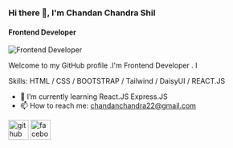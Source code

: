 ### Hi there 👋, I'm Chandan Chandra Shil
#### Frontend Developer
![Frontend Developer](https://images.pexels.com/photos/5483077/pexels-photo-5483077.jpeg?auto=compress&cs=tinysrgb&w=1260&h=750&dpr=1)

Welcome to my GitHub profile .I'm Frontend Developer . I  

Skills: HTML / CSS / BOOTSTRAP / Tailwind / DaisyUI / REACT.JS

- 🌱 I’m currently learning React.JS Express.JS 
- 📫 How to reach me: chandanchandra22@gmail.com 


[<img src='https://cdn.jsdelivr.net/npm/simple-icons@3.0.1/icons/github.svg' alt='github' height='40'>](https://github.com/https://github.com/Chandan-Chandra-shil)  [<img src='https://cdn.jsdelivr.net/npm/simple-icons@3.0.1/icons/facebook.svg' alt='facebook' height='40'>](https://www.facebook.com/https://www.facebook.com/profile.php?id=100088560285553&mibextid=ZbWKwL)  

